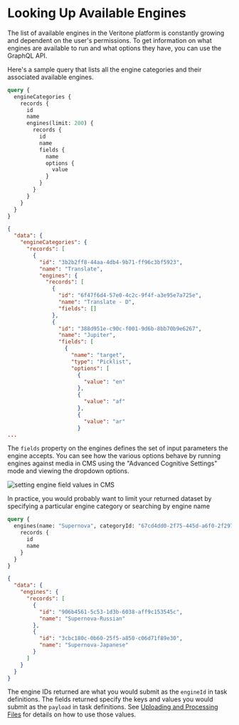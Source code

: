 # Looking Up Available Engines

The list of available engines in the Veritone platform is constantly growing and
dependent on the user's permissions.
To get information on what engines are available to run and what options they have,
you can use the GraphQL API.

Here's a sample query that lists all the engine categories and their associated
available engines.

```graphql
query {
  engineCategories {
    records {
      id
      name
      engines(limit: 200) {
        records {
          id
          name
          fields {
            name
            options {
              value
            }
          }
        }
      }
    }
  }
}
```

```json
{
  "data": {
    "engineCategories": {
      "records": [
        {
          "id": "3b2b2ff8-44aa-4db4-9b71-ff96c3bf5923",
          "name": "Translate",
          "engines": {
            "records": [
              {
                "id": "6f47f6d4-57e0-4c2c-9f4f-a3e95e7a725e",
                "name": "Translate - D",
                "fields": []
              },
              {
                "id": "388d951e-c90c-f001-9d6b-8bb70b9e6267",
                "name": "Jupiter",
                "fields": [
                  {
                    "name": "target",
                    "type": "Picklist",
                    "options": [
                      {
                        "value": "en"
                      },
                      {
                        "value": "af"
                      },
                      {
                        "value": "ar"
                      }
...
```

The `fields` property on the engines defines the set of input parameters the engine accepts.
You can see how the various options behave by running engines against media in CMS using
the "Advanced Cognitive Settings" mode and viewing the dropdown options.

![setting engine field values in CMS](engine-fields-in-cms.png)

In practice, you would probably want to limit your returned dataset by specifying
a particular engine category or searching by engine name

```graphql
query {
  engines(name: "Supernova", categoryId: "67cd4dd0-2f75-445d-a6f0-2f297d6cd182") {
    records {
      id
      name
    }
  }
}
```

```json
{
  "data": {
    "engines": {
      "records": [
        {
          "id": "906b4561-5c53-1d3b-6038-aff9c153545c",
          "name": "Supernova-Russian"
        },
        {
          "id": "3cbc180c-0b60-25f5-a850-c06d71f89e30",
          "name": "Supernova-Japanese"
        }
      ]
    }
  }
}
```

The engine IDs returned are what you would submit as the `engineId` in task definitions.
The fields returned specify the keys and values you would submit as the `payload` in
task definitions.  See [Uploading and Processing Files](/apis/tutorials/upload-and-process) for
details on how to use those values.
